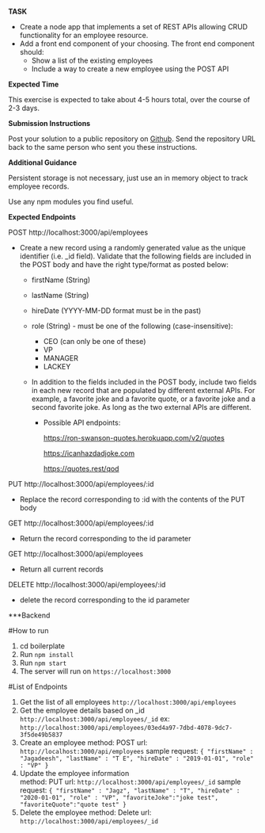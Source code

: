 **TASK**

- Create a node app that implements a set of REST APIs allowing CRUD functionality for an employee resource.
- Add a front end component of your choosing. The front end component should:
  - Show a list of the existing employees
  - Include a way to create a new employee using the POST API

**Expected Time**

This exercise is expected to take about 4-5 hours total, over the course of 2-3 days.

**Submission Instructions**

Post your solution to a public repository on [Github](https://github.com/). Send the repository URL back to the same person who sent you these instructions.

**Additional Guidance**

Persistent storage is not necessary, just use an in memory object to track employee records.

Use any npm modules you find useful.

**Expected Endpoints**

POST http://localhost:3000/api/employees

- Create a new record using a randomly generated value as the unique identifier (i.e. _id field).  Validate that the following fields are included in the POST body and have the right type/format as posted below:
    - firstName (String)
    - lastName (String)
    - hireDate (YYYY-MM-DD format must be in the past)
    - role (String) - must be one of the following (case-insensitive):
        - CEO (can only be one of these)
        - VP
        - MANAGER
        - LACKEY

    - In addition to the fields included in the POST body, include two fields in each new record that are populated by different external APIs.  For example, a favorite joke and a favorite quote, or a favorite joke and a second favorite joke.  As long as the two external APIs are different.
        - Possible API endpoints:

            https://ron-swanson-quotes.herokuapp.com/v2/quotes

            https://icanhazdadjoke.com

            https://quotes.rest/qod

PUT http://localhost:3000/api/employees/:id

- Replace the record corresponding to :id with the contents of the PUT body


GET http://localhost:3000/api/employees/:id

- Return the record corresponding to the id parameter


GET http://localhost:3000/api/employees

- Return all current records


DELETE http://localhost:3000/api/employees/:id

- delete the record corresponding to the id parameter

***Backend

#How to run
1. cd boilerplate
2. Run `npm install`
3. Run  `npm start`
4. The server will run on `https://localhost:3000`

#List of Endpoints
1. Get the list of all employees
    `http://localhost:3000/api/employees`
2. Get the employee details based on _id  
      `http://localhost:3000/api/employees/_id`
      ex: `http://localhost:3000/api/employees/03ed4a97-7dbd-4078-9dc7-3f5de49b5837`
3. Create an employee
    method: POST
    url: `http://localhost:3000/api/employees`
    sample request: `{
                    	"firstName" : "Jagadeesh",
                        "lastName" : "T E",
                        "hireDate" : "2019-01-01",
                        "role" : "VP"
                    }`
4. Update the employee information                        
     method: PUT
        url: `http://localhost:3000/api/employees/_id`
        sample request: `{
                         	"firstName" : "Jagz",
                             "lastName" : "T",
                             "hireDate" : "2020-01-01",
                             "role" : "VP",
                             "favoriteJoke":"joke test",
                             "favoriteQuote":"quote test"
                         }`
5. Delete the employee
    method: Delete
    url: `http://localhost:3000/api/employees/_id`                         

